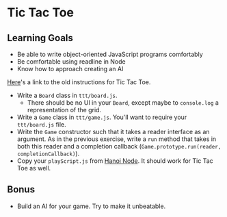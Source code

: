# Tic Tac Toe

## Learning Goals

+ Be able to write object-oriented JavaScript programs comfortably
+ Be comfortable using readline in Node
+ Know how to approach creating an AI

[Here][ruby-ttt]'s a link to the old instructions for Tic Tac Toe.

* Write a `Board` class in `ttt/board.js`.
  * There should be no UI in your `Board`, except maybe to
    `console.log` a representation of the grid.
* Write a `Game` class in `ttt/game.js`. You'll want to require your
`ttt/board.js` file.
* Write the `Game` constructor such that it takes a reader interface as an 
argument. As in the previous exercise, write a `run` method that takes in both
this reader and a completion callback (`Game.prototype.run(reader, 
completionCallback)`).
* Copy your `playScript.js` from [Hanoi Node][node-ttt]. It should work for Tic Tac Toe as well.

## Bonus
* Build an AI for your game. Try to make it unbeatable.

[ruby-ttt]: ruby_ttt.md
[node-ttt]: ../hanoi_node
